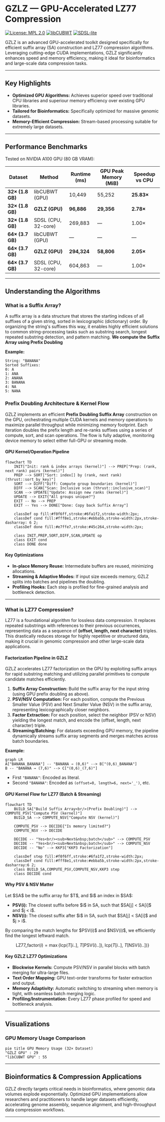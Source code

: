 # **GZLZ** — GPU-Accelerated LZ77 Compression

[![License: MPL 2.0](https://img.shields.io/badge/License-MPL_2.0-brightgreen.svg)](#license)
[![libCUBWT](https://img.shields.io/badge/libCUBWT-GPU--BWT-blue.svg)](https://github.com/kobolabs/libcubwt)
[![SDSL-lite](https://img.shields.io/badge/SDSL--lite-succinct--data--structures-lightgrey.svg)](https://github.com/simongog/sdsl-lite)


GZLZ is an advanced GPU-accelerated toolkit designed specifically for efficient suffix array (SA) construction and LZ77 compression algorithms. Leveraging cutting-edge CUDA implementations, GZLZ significantly enhances speed and memory efficiency, making it ideal for bioinformatics and large-scale data compression tasks.

---

## Key Highlights

* **Optimized GPU Algorithms:** Achieves superior speed over traditional CPU libraries and superiour memory efficiency over existing GPU libraries.
* **Tailored for Bioinformatics:** Specifically optimized for massive genomic datasets.
* **Memory-Efficient Compression:** Stream-based processing suitable for extremely large datasets.

---

## Performance Benchmarks

Tested on NVIDIA A100 GPU (80 GB VRAM):

| Dataset          | Method              | Runtime (ms)    | GPU Peak Memory (MiB) | Speedup vs CPU |
| ---------------- | ------------------- | --------------- | --------------------- | -------------- |
| **32× (1.8 GB)** | libCUBWT (GPU)      | 10,449          | 55,252                | **25.83×**     |
| **32× (1.8 GB)** | **GZLZ (GPU)**      | **96,886**      | **29,356**            | **2.78×**      |
| **32× (1.8 GB)** | SDSL (CPU, 32-core) | 269,883         | —                     | 1.00×          |
| **64× (3.7 GB)** | libCUBWT (GPU)      | —               | —                     | —              |
| **64× (3.7 GB)** | **GZLZ (GPU)**      | **294,324**     | **58,806**            | **2.05×**      |
| **64× (3.7 GB)** | SDSL (CPU, 32-core) | 604,863         | —                     | 1.00×          |

---

## Understanding the Algorithms

### What is a Suffix Array?

A suffix array is a data structure that stores the starting indices of all suffixes of a given string, sorted in lexicographic (dictionary) order. By organizing the string's suffixes this way, it enables highly efficient solutions to common string-processing tasks such as substring search, longest repeated substring detection, and pattern matching. **We compute the Suffix Array using Prefix Doubling**

**Example:**

```
String: "BANANA"
Sorted Suffixes:
0: A
1: ANA
2: ANANA
3: BANANA
4: NA
5: NANA
```

### Prefix Doubling Architecture & Kernel Flow

GZLZ implements an efficient **Prefix Doubling Suffix Array** construction on the GPU, orchestrating multiple CUDA kernels and memory operations to maximize parallel throughput while minimizing memory footprint.
Each iteration doubles the prefix length and re-ranks suffixes using a series of compute, sort, and scan operations. The flow is fully adaptive, monitoring device memory to select either full-GPU or streaming mode.

#### **GPU Kernel/Operation Pipeline**

```mermaid
flowchart TD
    INIT["Init: rank & index arrays (kernel)"] --> PREP["Prep: (rank, next rank) pairs (kernel)"]
    PREP --> SORT["Sort: index[] by (rank, next rank) (thrust::sort_by_key)"]
    SORT --> DIFF["Diff: Compute group boundaries (kernel)"]
    DIFF --> SCAN["Scan: Inclusive scan (thrust::inclusive_scan)"]
    SCAN --> UPDATE["Update: Assign new ranks (kernel)"]
    UPDATE --> EXIT{"All groups unique?"}
    EXIT -- No --> PREP
    EXIT -- Yes --> DONE["Done: Copy back Suffix Array"]

    classDef op fill:#f0f6ff,stroke:#6fa1f2,stroke-width:2px;
    classDef cond fill:#fff8e1,stroke:#ebba5b,stroke-width:2px,stroke-dasharray: 6 2;
    classDef done fill:#e7ffe7,stroke:#45c264,stroke-width:2px;

    class INIT,PREP,SORT,DIFF,SCAN,UPDATE op
    class EXIT cond
    class DONE done
```

####  **Key Optimizations**

* **In-place Memory Reuse:**
  Intermediate buffers are reused, minimizing allocations.
* **Streaming & Adaptive Modes:**
  If input size exceeds memory, GZLZ splits into batches and pipelines the doubling.
* **Profiling Hooks:**
  Each step is profiled for fine-grained analysis and bottleneck detection.

---


### What is LZ77 Compression?

LZ77 is a foundational algorithm for lossless data compression. It replaces repeated substrings with references to their previous occurrences, representing data as a sequence of **(offset, length, next character)** triples.
This drastically reduces storage for highly repetitive or structured data, making it crucial in genomic compression and other large-scale data applications.

#### **Factorization Pipeline in GZLZ**

GZLZ accelerates LZ77 factorization on the GPU by exploiting suffix arrays for rapid substring matching and utilizing parallel primitives to compute candidate matches efficiently.

1. **Suffix Array Construction:** Build the suffix array for the input string (using GPU prefix doubling as above).
2. **PSV/NSV Computation:** For each position, compute the Previous Smaller Value (PSV) and Next Smaller Value (NSV) in the suffix array, representing lexicographically closer neighbors.
3. **Factor Extraction:** For each position, select the neighbor (PSV or NSV) yielding the longest match, and encode the (offset, length, next character) triple.
4. **Streaming/Batching:** For datasets exceeding GPU memory, the pipeline dynamically streams suffix array segments and merges matches across batch boundaries.

**Example:**
```mermaid
graph LR
A["BANANA_BANANA"] -- "BANANA → (0,6)" --> B["(0,6)_BANANA"]
B -- "BANANA → (7,6)" --> C["(0,6)_(7,6)"]
```
* First `"BANANA"`: Encoded as literal.
* Second `"BANANA"`: Encoded as `(offset=0, length=6, next='_')`, etc.

#### **GPU Kernel Flow for LZ77 (Batch & Streaming)**

```mermaid
flowchart TD
    BUILD_SA["Build Suffix Array<br/>(Prefix Doubling)"] --> COMPUTE_PSV["Compute PSV (kernel)"]
    BUILD_SA --> COMPUTE_NSV["Compute NSV (kernel)"]

    COMPUTE_PSV --> DECIDE{"Is memory limited?"}
    COMPUTE_NSV --> DECIDE

    DECIDE -- "Yes<br/><sub>Next&nbsp;batch</sub>" --> COMPUTE_PSV
    DECIDE -- "Yes<br/><sub>Next&nbsp;batch</sub>" --> COMPUTE_NSV
    DECIDE -- "No" --> KKP3["KKP3 Factorization"]

    classDef step fill:#f0f6ff,stroke:#6fa1f2,stroke-width:2px;
    classDef cond fill:#fff8e1,stroke:#ebba5b,stroke-width:2px,stroke-dasharray:6 2;
    class BUILD_SA,COMPUTE_PSV,COMPUTE_NSV,KKP3 step
    class DECIDE cond

```

#### **Why PSV & NSV Matter**

Let \$SA\$ be the suffix array for \$T\$, and \$i\$ an index in \$SA\$:

* **PSV(i):** The closest suffix before \$i\$ in SA, such that \$SA\[j] < SA\[i]\$ and \$j < i\$.
* **NSV(i):** The closest suffix after \$i\$ in SA, such that \$SA\[j] < SA\[i]\$ and \$j > i\$.

By comparing the match lengths for \$PSV(i)\$ and \$NSV(i)\$, we efficiently find the longest leftward match.

$$
\mathrm{LZ77\_factor}(i) = \max \{ \mathrm{lcp}(T[i..],\ T[\mathrm{PSV}(i)..]),\ \mathrm{lcp}(T[i..],\ T[\mathrm{NSV}(i)..]) \}
$$

#### **Key GZLZ LZ77 Optimizations**

* **Blockwise Kernels:** Compute PSV/NSV in parallel blocks with batch merging for ultra-large files.
* **Text Order Mapping:** GPU text-order transforms for faster extraction and output.
* **Memory Adaptivity:** Automatic switching to streaming when memory is tight, with seamless batch merging logic.
* **Profiling/Instrumentation:** Every LZ77 phase profiled for speed and bottleneck analysis.

---

## Visualizations

### GPU Memory Usage Comparison

```mermaid
pie title GPU Memory Usage (32× Dataset)
"GZLZ GPU" : 29
"libCUBWT GPU" : 55
```

---

## Bioinformatics & Compression Applications

GZLZ directly targets critical needs in bioinformatics, where genomic data volumes explode exponentially. Optimized GPU implementations allow researchers and practitioners to handle larger datasets efficiently, accelerating genome assembly, sequence alignment, and high-throughput data compression workflows.

---
